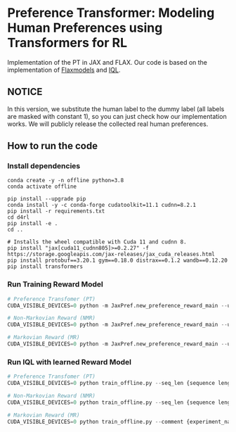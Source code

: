 # Preference Transformer: Modeling Human Preferences using Transformers for RL
Implementation of the PT in JAX and FLAX. Our code is based on the implementation of [Flaxmodels](https://github.com/matthias-wright/flaxmodels) and [IQL](https://github.com/ikostrikov/implicit_q_learning). 

## NOTICE
In this version, we substitute the human label to the dummy label (all labels are masked with constant 1), so you can just check how our implementation works. We will publicly release the collected real human preferences.
## How to run the code

### Install dependencies

```
conda create -y -n offline python=3.8
conda activate offline

pip install --upgrade pip
conda install -y -c conda-forge cudatoolkit=11.1 cudnn=8.2.1
pip install -r requirements.txt
cd d4rl
pip install -e .
cd ..

# Installs the wheel compatible with Cuda 11 and cudnn 8.
pip install "jax[cuda11_cudnn805]>=0.2.27" -f https://storage.googleapis.com/jax-releases/jax_cuda_releases.html
pip install protobuf==3.20.1 gym==0.18.0 distrax==0.1.2 wandb==0.12.20
pip install transformers
```

### Run Training Reward Model

```python
# Preference Transfomer (PT)
CUDA_VISIBLE_DEVICES=0 python -m JaxPref.new_preference_reward_main --use_human_label True --comment {experiment_name} --transformer.embd_dim 256 --transformer.n_layer 1 --transformer.n_head 4 --env {D4RL env name} --logging.output_dir './logs/pref_reward' --batch_size 256 --num_query {number of query} --query_len 100 --n_epochs 10000 --skip_flag 0 --seed {seed} --model_type transformer

# Non-Markovian Reward (NMR)
CUDA_VISIBLE_DEVICES=0 python -m JaxPref.new_preference_reward_main --use_human_label True --comment {experiment_name} --env {D4RL env name} --logging.output_dir './logs/pref_reward' --batch_size 256 --num_query 100000 --query_len 25 --n_epochs 10000 --skip_flag 0 --seed {seed} --model_type lstm

# Markovian Reward (MR)
CUDA_VISIBLE_DEVICES=0 python -m JaxPref.new_preference_reward_main --use_human_label True --comment {experiment_name} --env {D4RL env name} --logging.output_dir './logs/pref_reward' --batch_size 256 --num_query 100000 --query_len 25 --n_epochs 10000 --skip_flag 0 --seed {seed}
```

### Run IQL with learned Reward Model

```python
# Preference Transfomer (PT)
CUDA_VISIBLE_DEVICES=0 python train_offline.py --seq_len {sequence length in reward prediction} --comment {experiment_name} --eval_interval {5000: mujoco / 100000: antmaze / 50000: adroit} --env_name {d4rl env name} --config {configs/(mujoco|antmaze|adroit)_config.py} --eval_episodes {100 for ant , 10 o.w.} --use_reward_model True --model_type transformer --ckpt_dir {reward_model_path} --seed {seed}

# Non-Markovian Reward (NMR)
CUDA_VISIBLE_DEVICES=0 python train_offline.py --seq_len {sequence length in reward prediction} --comment {experiment_name} --eval_interval {5000: mujoco / 100000: antmaze / 50000: adroit} --env_name {d4rl env name} --config {configs/(mujoco|antmaze|adroit)_config.py} --eval_episodes {100 for ant , 10 o.w.} --use_reward_model True --model_type lstm --ckpt_dir {reward_model_path} --seed {seed}

# Markovian Reward (MR)
CUDA_VISIBLE_DEVICES=0 python train_offline.py --comment {experiment_name} --eval_interval {5000: mujoco / 100000: antmaze / 50000: adroit} --env_name {d4rl env name} --config {configs/(mujoco|antmaze|adroit)_config.py} --eval_episodes {100 for ant , 10 o.w.} --use_reward_model True --ckpt_dir {reward_model_path} --seed {seed}
```
